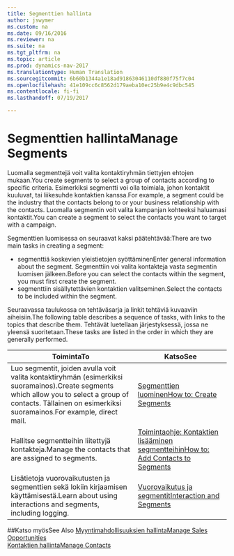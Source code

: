```yaml
---
title: Segmenttien hallinta
author: jswymer
ms.custom: na
ms.date: 09/16/2016
ms.reviewer: na
ms.suite: na
ms.tgt_pltfrm: na
ms.topic: article
ms.prod: dynamics-nav-2017
ms.translationtype: Human Translation
ms.sourcegitcommit: 6b60b1344a1e18ad91863046110df880f75f7c04
ms.openlocfilehash: 41e109cc6c8562d179aeba10ec25b9e4c9dbc545
ms.contentlocale: fi-fi
ms.lasthandoff: 07/19/2017

---
```

# <a name="manage-segments"></a><span data-ttu-id="a0855-102">Segmenttien hallinta</span><span class="sxs-lookup"><span data-stu-id="a0855-102">Manage Segments</span></span>
<span data-ttu-id="a0855-103">Luomalla segmenttejä voit valita kontaktiryhmän tiettyjen ehtojen mukaan.</span><span class="sxs-lookup"><span data-stu-id="a0855-103">You create segments to select a group of contacts according to specific criteria.</span></span> <span data-ttu-id="a0855-104">Esimerkiksi segmentti voi olla toimiala, johon kontaktit kuuluvat, tai liikesuhde kontaktien kanssa.</span><span class="sxs-lookup"><span data-stu-id="a0855-104">For example, a segment could be the industry that the contacts belong to or your business relationship with the contacts.</span></span> <span data-ttu-id="a0855-105">Luomalla segmentin voit valita kampanjan kohteeksi haluamasi kontaktit.</span><span class="sxs-lookup"><span data-stu-id="a0855-105">You can create a segment to select the contacts you want to target with a campaign.</span></span>

<span data-ttu-id="a0855-106">Segmenttien luomisessa on seuraavat kaksi päätehtävää:</span><span class="sxs-lookup"><span data-stu-id="a0855-106">There are two main tasks in creating a segment:</span></span>

* <span data-ttu-id="a0855-107">segmenttiä koskevien yleistietojen syöttäminen</span><span class="sxs-lookup"><span data-stu-id="a0855-107">Enter general information about the segment.</span></span> <span data-ttu-id="a0855-108">Segmenttiin voi valita kontakteja vasta segmentin luomisen jälkeen.</span><span class="sxs-lookup"><span data-stu-id="a0855-108">Before you can select the contacts within the segment, you must first create the segment.</span></span>
* <span data-ttu-id="a0855-109">segmenttiin sisällytettävien kontaktien valitseminen.</span><span class="sxs-lookup"><span data-stu-id="a0855-109">Select the contacts to be included within the segment.</span></span>

<span data-ttu-id="a0855-110">Seuraavassa taulukossa on tehtäväsarja ja linkit tehtäviä kuvaaviin aiheisiin.</span><span class="sxs-lookup"><span data-stu-id="a0855-110">The following table describes a sequence of tasks, with links to the topics that describe them.</span></span> <span data-ttu-id="a0855-111">Tehtävät luetellaan järjestyksessä, jossa ne yleensä suoritetaan.</span><span class="sxs-lookup"><span data-stu-id="a0855-111">These tasks are listed in the order in which they are generally performed.</span></span>

|<span data-ttu-id="a0855-112">Toiminta</span><span class="sxs-lookup"><span data-stu-id="a0855-112">To</span></span> |<span data-ttu-id="a0855-113">Katso</span><span class="sxs-lookup"><span data-stu-id="a0855-113">See</span></span> |
|---|----|
|<span data-ttu-id="a0855-114">Luo segmentit, joiden avulla voit valita kontaktiryhmän (esimerkiksi suoramainos).</span><span class="sxs-lookup"><span data-stu-id="a0855-114">Create segments which allow you to select a group of contacts.</span></span> <span data-ttu-id="a0855-115">Tällainen on esimerkiksi suoramainos.</span><span class="sxs-lookup"><span data-stu-id="a0855-115">For example, direct mail.</span></span>|[<span data-ttu-id="a0855-116">Segmenttien luominen</span><span class="sxs-lookup"><span data-stu-id="a0855-116">How to: Create Segments</span></span>](marketing-how-create-segment.md)|
|<span data-ttu-id="a0855-117">Hallitse segmentteihin liitettyjä kontakteja.</span><span class="sxs-lookup"><span data-stu-id="a0855-117">Manage the contacts that are assigned to segments.</span></span>|[<span data-ttu-id="a0855-118">Toimintaohje: Kontaktien lisääminen segmentteihin</span><span class="sxs-lookup"><span data-stu-id="a0855-118">How to: Add Contacts to Segments</span></span>](marketing-add-contact-segment.md)|
|<span data-ttu-id="a0855-119">Lisätietoja vuorovaikutusten ja segmenttien sekä lokiin kirjaamisen käyttämisestä.</span><span class="sxs-lookup"><span data-stu-id="a0855-119">Learn about using interactions and segments, including logging.</span></span>|[<span data-ttu-id="a0855-120">Vuorovaikutus ja segmentit</span><span class="sxs-lookup"><span data-stu-id="a0855-120">Interaction and Segments</span></span>](marketing-interaction-segments.md)|

##<a name="see-also"></a><span data-ttu-id="a0855-121">Katso myös</span><span class="sxs-lookup"><span data-stu-id="a0855-121">See Also</span></span>
[<span data-ttu-id="a0855-122">Myyntimahdollisuuksien hallinta</span><span class="sxs-lookup"><span data-stu-id="a0855-122">Manage Sales Opportunities</span></span>](marketing-manage-sales-opportunities.md)  
[<span data-ttu-id="a0855-123">Kontaktien hallinta</span><span class="sxs-lookup"><span data-stu-id="a0855-123">Manage Contacts</span></span>](marketing-contacts.md)

